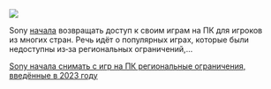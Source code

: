 <!--2025-06-18 13:52:52-->
<div class="yb">
  <div class="rss habr"><img src="https://habrastorage.org/getpro/habr/upload_files/154/28d/b2d/15428db2dd370661148e4ce8f8d0d1df.webp" /><p>Sony <a href="https://www.neowin.net/news/sonys-region-restrictions-on-pc-begin-lifting-bringing-back-playstation-ports-for-everyone/" rel="noopener noreferrer nofollow">начала</a> возвращать доступ к&nbsp;своим играм на&nbsp;ПК для&nbsp;игроков из&nbsp;многих стран. Речь идёт о&nbsp;популярных играх, которые&nbsp;были недоступны из‑за региональных ограничений,... <p class="titl"><a href="https://habr.com/ru/news/919600/?utm_source=habrahabr&utm_medium=rss&utm_campaign=919600">Sony начала снимать с игр на ПК региональные ограничения, введённые в 2023 году</a></p></div>
</div>

